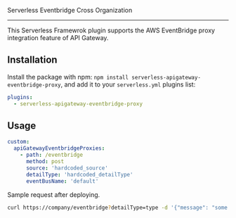 Serverless Eventbridge Cross Organization

--------------------------------

This Serverless Framewrok plugin supports the AWS EventBridge proxy integration feature of API Gateway.

Installation
-----
Install the package with npm: `npm install serverless-apigateway-eventbridge-proxy`, and add it to your `serverless.yml` plugins list:

```yaml
plugins:
  - serverless-apigateway-eventbridge-proxy
```

Usage
-----

```yaml
custom:
  apiGatewayEventbridgeProxies:
    - path: /eventbridge
      method: post
      source: 'hardcoded_source'
      detailType: 'hardcoded_detailType'
      eventBusName: 'default'
```

Sample request after deploying.

```bash
curl https://company/eventbridge?detailType=type -d '{"message": "some data"}'  -H 'Content-Type:application/json'
```